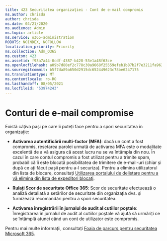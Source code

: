 ```yaml
---
title: 423 Securitatea organizației - Cont de e-mail compromis
ms.author: chrisda
author: chrisda
ms.date: 04/21/2020
ms.audience: Admin
ms.topic: article
ms.service: o365-administration
ROBOTS: NOINDEX, NOFOLLOW
localization_priority: Priority
ms.collection: Adm_O365
ms.custom: 423
ms.assetid: f93a7a44-0cdf-4387-b428-53e1a48f63ce
ms.openlocfilehash: a09b7d80ef2c778c30a9668f25559efeb1b87b2f7e3211fa963333f9c692073c
ms.sourcegitcommit: b5f7da89a650d2915dc652449623c78be6247175
ms.translationtype: MT
ms.contentlocale: ro-RO
ms.lasthandoff: 08/05/2021
ms.locfileid: "53974243"
---
```

# <a name="compromised-email-accounts"></a>Conturi de e-mail compromise

Există câțiva pași pe care îi puteți face pentru a spori securitatea în organizație:

- **Activarea autentificării multi-factor (MFA)**: dacă un cont a fost compromis, resetarea parolei urmată de activarea MFA este o modalitate excelentă de a vă asigura că acest lucru nu se va întâmpla din nou. În cazul în care contul compromis a fost utilizat pentru a trimite spam, probabil că îi este blocată posibilitatea de trimitere de e-mail-uri (chiar și după ce ați făcut pașii pentru a-l securiza). Pentru a elimina utilizatorul din lista de blocare, consultați [Utilizarea portalului de delistare pentru a vă elimina din lista de expeditori blocați](https://docs.microsoft.com/microsoft-365/security/office-365-security/use-the-delist-portal-to-remove-yourself-from-the-office-365-blocked-senders-lis).

- **Rulați Scor de securitate Office 365**: Scor de securitate efectuează o analiză detaliată a setărilor de securitate din organizația dvs. și furnizează recomandări pentru a spori securitatea.

- **Activarea înregistrării în jurnalul de audit al cutiilor poștale**: Înregistrarea în jurnalul de audit al cutiilor poștale vă ajută să urmăriți ce se întâmplă atunci când un cont de utilizator este compromis.

Pentru mai multe informații, consultați [Foaia de parcurs pentru securitatea Microsoft 365](https://docs.microsoft.com/microsoft-365/security/office-365-security/security-roadmap).
